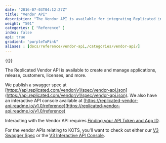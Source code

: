 ```yaml
---
date: "2016-07-03T04:12:27Z"
title: "Vendor API"
description: "The Vendor API is available for integrating Replicated into your business workflows, such as automating your continuous integration pipeline or customer license creation."
weight: "501"
categories: [ "Reference" ]
index: false
api: true
gradient: "purpleToPink"
aliases : [docs/reference/vendor-api,/categories/vendor-api/]
---
```


{{<legacynotice>}}

The Replicated Vendor API is available to create and manage applications, release, customers, licenses, and more.

We publish a swagger spec at [https://api.replicated.com/vendor/v1/spec/vendor-api.json](https://api.replicated.com/vendor/v1/spec/vendor-api.json). We also have an interactive API console available at [https://replicated-vendor-api.readme.io/v1.0/reference](https://replicated-vendor-api.readme.io/v1.0/reference)

Interacting with the Vendor API requires [Finding your API Token and App ID](/docs/kb/developer-resources/finding-your-api-token-and-app-id).

For the vendor APIs relating to KOTS, you'll want to check out either our [V3 Swagger Spec](https://api.replicated.com/vendor/v3/spec/vendor-api-v3.json) or the [V3 Interactive API Console](https://replicated-vendor-api.readme.io/v3/reference).

